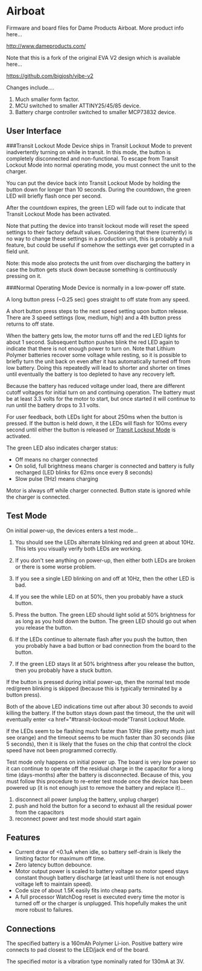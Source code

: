 Airboat
=======

Firmware and board files for Dame Products Airboat. More product info here...

http://www.dameproducts.com/

Note that this is a fork of the original EVA V2 design which is available here...

https://github.com/bigjosh/vibe-v2

Changes include....

1. Much smaller form factor.
2. MCU switched to smaller ATTINY25/45/85 device.
3. Battery charge controller switched to smaller MCP73832 device.


User Interface
--------------

###Transit Lockout Mode
Device ships in Transit Lockout Mode to prevent inadvertently turning on while in transit. In this mode, the button is completely disconnected and non-functional. To escape from Transit Lockout Mode into normal operating mode, you must connect the unit to the charger.

You can put the device back into Transit Lockout Mode by holding the button down for longer than 10 seconds. During the countdown, the green LED will briefly flash once per second.

After the countdown expires, the  green LED will fade out to indicate that Transit Lockout Mode has been activated.

Note that putting the device into transit lockout mode will reset the speed settings to their factory default values. Considering that there (currently) is no way to change these settings in a production unit, this is probably a null feature, but could be useful if somehow the settings ever get corrupted in a field unit.  

Note: this mode also protects the unit from over discharging the battery in case the button gets stuck down because something is continuously pressing on it.

###Normal Operating Mode
Device is normally in a low-power off state.

A long button press (~0.25 sec) goes straight to off state from any speed. 

A short button press steps to the next speed setting upon button release. There are 3 speed settings (low, medium, high) and a 4th button press returns to off state.

When the battery gets low, the motor turns off and the red LED lights for about 1 second. Subsequent button pushes blink the red LED again to indicate that there is not enough power to turn on. Note that Lithium Polymer batteries recover some voltage while resting, so it is possible to briefly turn the unit back on even after it has automatically turned off from low battery. Doing this repeatedly will lead to shorter and shorter on times until eventually the battery is too depleted to have any recovery left.

Because the battery has reduced voltage under load, there are different cutoff voltages for initial turn on and continuing operation. The battery must be at least 3.3 volts for the motor to start, but once started it will continue to run until the battery drops to 3.1 volts. 

For user feedback, both LEDs light for about 250ms when the button is pressed. If the button is held down, it the  LEDs will flash for 100ms every second until either the button is released or <a href="#transit-lockout-mode">Transit Lockout Mode</a> is activated.  

The green LED also indicates charger status: 

* Off means no charger connected
* On solid, full brightness means charger is connected and battery is fully recharged (LED blinks for 62ms once every 8 seconds)
* Slow pulse (1Hz) means charging


Motor is always off while charger connected. Button state is ignored while the charger is connected.

Test Mode
---------
On initial power-up, the devices enters a test mode...

1. You should see the LEDs alternate blinking red and green at about 10Hz. This lets you visually verify both LEDs are working. 
  1. If you don't see anything on power-up, then either both LEDs are broken or there is some worse problem.
  2. If you see a single LED blinking on and off at 10Hz, then the other LED is bad.
  3. If you see the while LED on at 50%, then you probably have a stuck button. 

2. Press the button. The green LED should light solid at 50% brightness for as long as you hold down the button. The green LED should go out when you release the button.
  1. If the LEDs continue to alternate flash after you push the button, then you probably have a bad button or bad connection from the board to the button. 
  2. If the green LED stays lit at 50% brightness after you release the button, then you probably have a stuck button.

If the button is pressed during initial power-up, then the normal test mode red/green blinking is skipped (because this is typically terminated by a button press).

Both of the above LED indications time out after about 30 seconds to avoid killing the battery. If the button stays down past the timeout, the the unit will eventually enter <a href="#transit-lockout-mode"Transit Lockout Mode</a>.

If the LEDs seem to be flashing much faster than 10Hz (like pretty much just see orange) and the timeout seems to be much faster than 30 seconds (like 5 seconds), then it is likely that the fuses on the chip that control the clock speed have not been programmed correctly.  

Test mode only happens on initial power up. The board is very low power so it can continue to operate off the residual charge in the capacitor for a long time (days-months) after the battery is disconnected. Because of this, you must follow this procedure to re-enter test mode once the device has been powered up (it is not enough just to remove the battery and replace it)... 

1. disconnect all power (unplug the battery, unplug charger)
2. push and hold the button for a second to exhaust all the residual power from the capacitors
3. reconnect power and test mode should start again
 


Features
--------
* Current draw of <0.1uA when idle, so battery self-drain is likely the limiting factor for maximum off time.
* Zero latency button debounce.
* Motor output power is scaled to battery voltage so motor speed stays constant though battery discharge (at least until there is not enough voltage left to maintain speed). 
* Code size of about 1.5K easily fits into cheap parts. 
* A full processor WatchDog reset is executed every time the motor is turned off or the charger is unplugged. This hopefully makes the unit more robust to failures.

Connections
-----------
The specified battery is a 160mAh Polymer Li-ion. Positive battery wire connects to pad closest to the LED/jack end  of the board.

The specified motor is a vibration type nominally rated for 130mA at 3V.
